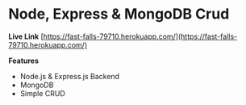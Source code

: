 # Node, Express & MongoDB Crud
**Live Link**
[https://fast-falls-79710.herokuapp.com/](https://fast-falls-79710.herokuapp.com/)

**Features**
 - Node.js & Express.js Backend
 - MongoDB 
 - Simple CRUD 
